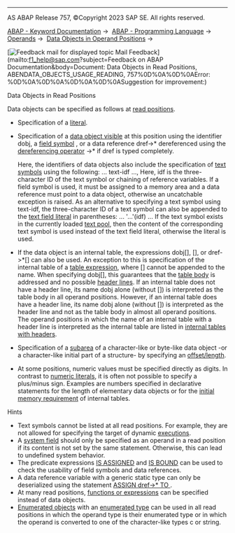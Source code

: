   

* * *

AS ABAP Release 757, ©Copyright 2023 SAP SE. All rights reserved.

[ABAP - Keyword Documentation](javascript:call_link\('abenabap.htm'\)) →  [ABAP - Programming Language](javascript:call_link\('abenabap_reference.htm'\)) →  [Operands](javascript:call_link\('abenoperands.htm'\)) →  [Data Objects in Operand Positions](javascript:call_link\('abenoperands_data_objects.htm'\)) → 

 [![](Mail.gif?object=Mail.gif&sap-language=EN "Feedback mail for displayed topic") Mail Feedback](mailto:f1_help@sap.com?subject=Feedback on ABAP Documentation&body=Document: Data Objects in Read Positions, ABENDATA_OBJECTS_USAGE_READING, 757%0D%0A%0D%0AError:
%0D%0A%0D%0A%0D%0A%0D%0ASuggestion for improvement:)

Data Objects in Read Positions

Data objects can be specified as follows at [read positions](javascript:call_link\('abenread_position_glosry.htm'\) "Glossary Entry").

-   Specification of a [literal](javascript:call_link\('abenabap_literal_glosry.htm'\) "Glossary Entry").
-   Specification of a [data object visible](javascript:call_link\('abenlifetime_and_visibility.htm'\)) at this position using the identifier dobj, a [field symbol](javascript:call_link\('abenfield_symbol_glosry.htm'\) "Glossary Entry") <fs>, or a data reference dref->\* dereferenced using the [dereferencing operator](javascript:call_link\('abendereferencing_operat_glosry.htm'\) "Glossary Entry") \->\* if dref is typed completely.
    
    Here, the identifiers of data objects also include the specification of [text symbols](javascript:call_link\('abentext_symbol_glosry.htm'\) "Glossary Entry") using the following:
    ... text-idf ...,
    Here, idf is the three-character ID of the text symbol or chaining of reference variables. If a field symbol is used, it must be assigned to a memory area and a data reference must point to a data object, otherwise an uncatchable exception is raised. As an alternative to specifying a text symbol using text-idf, the three-character ID of a text symbol can also be appended to the [text field literal](javascript:call_link\('abentext_field_literal_glosry.htm'\) "Glossary Entry") in parentheses:
    ... '...'(idf) ...
    If the text symbol exists in the currently loaded [text pool](javascript:call_link\('abentext_pool_glosry.htm'\) "Glossary Entry"), then the content of the corresponding text symbol is used instead of the text field literal, otherwise the literal is used.
    

-   If the data object is an internal table, the expressions dobj\[\], <fs>\[\], or dref->\*\[\] can also be used. An exception to this is specification of the internal table of a [table expression](javascript:call_link\('abentable_expression_glosry.htm'\) "Glossary Entry"), where \[\] cannot be appended to the name. When specifying dobj\[\], this guarantees that the [table body](javascript:call_link\('abentable_body_glosry.htm'\) "Glossary Entry") is addressed and no possible [header lines](javascript:call_link\('abenheader_line_glosry.htm'\) "Glossary Entry"). If an internal table does not have a header line, its name dobj alone (without \[\]) is interpreted as the table body in all operand positions. However, if an internal table does have a header line, its name dobj alone (without \[\]) is interpreted as the header line and not as the table body in almost all operand positions. The operand positions in which the name of an internal table with a header line is interpreted as the internal table are listed in [internal tables with headers](javascript:call_link\('abenitab_header_line.htm'\)).
-   Specification of a [subarea](javascript:call_link\('abenoffset_length.htm'\)) of a character-like or byte-like data object -or a character-like initial part of a structure- by specifying an [offset/length](javascript:call_link\('abenoffset_length_specific_glosry.htm'\) "Glossary Entry").
-   At some positions, numeric values must be specified directly as digits. In contrast to [numeric literals](javascript:call_link\('abennumeric_literal_glosry.htm'\) "Glossary Entry"), it is often not possible to specify a plus/minus sign. Examples are numbers specified in declarative statements for the length of elementary data objects or for the [initial memory requirement](javascript:call_link\('abeninitial_mem_req_glosry.htm'\) "Glossary Entry") of internal tables.

Hints

-   Text symbols cannot be listed at all read positions. For example, they are not allowed for specifying the target of dynamic [executions](javascript:call_link\('abenabap_execution.htm'\)).
-   A [system field](javascript:call_link\('abensystem_field_glosry.htm'\) "Glossary Entry") should only be specified as an operand in a read position if its content is not set by the same statement. Otherwise, this can lead to undefined system behavior.
-   The predicate expressions [IS ASSIGNED](javascript:call_link\('abenlogexp_assigned.htm'\)) and [IS BOUND](javascript:call_link\('abenlogexp_assigned.htm'\)) can be used to check the usability of field symbols and data references.
-   A data reference variable with a generic static type can only be deserialized using the statement [ASSIGN dref->\* TO <fs>](javascript:call_link\('abapassign_mem_area_dynamic_dobj.htm'\)).
-   At many read positions, [functions or expressions](javascript:call_link\('abenoperands_expressions.htm'\)) can be specified instead of data objects.
-   [Enumerated objects](javascript:call_link\('abenenumerated_object_glosry.htm'\) "Glossary Entry") with an [enumerated type](javascript:call_link\('abenenumerated_type_glosry.htm'\) "Glossary Entry") can be used in all read positions in which the operand type is their enumerated type or in which the operand is converted to one of the character-like types c or string.